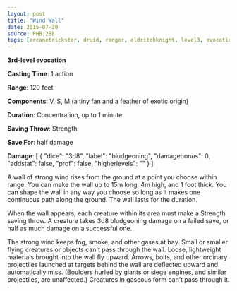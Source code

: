 ```yaml
---
layout: post
title: "Wind Wall"
date: 2015-07-30
source: PHB.288
tags: [arcanetrickster, druid, ranger, eldritchknight, level3, evocation]
---
```


**3rd-level evocation**

**Casting Time**: 1 action

**Range**: 120 feet

**Components**: V, S, M (a tiny fan and a feather of exotic origin)

**Duration**: Concentration, up to 1 minute

**Saving Throw**: Strength

**Save For**: half damage

**Damage**: [ { "dice": "3d8", "label": "bludgeoning", "damagebonus": 0, "addstat": false, "prof": false, "higherlevels": "" } ]

A wall of strong wind rises from the ground at a point you choose within range. You can make the wall up to 15m long, 4m high, and 1 foot thick. You can shape the wall in any way you choose so long as it makes one continuous path along the ground. The wall lasts for the duration.

When the wall appears, each creature within its area must make a Strength saving throw. A creature takes 3d8 bludgeoning damage on a failed save, or half as much damage on a successful one.

The strong wind keeps fog, smoke, and other gases at bay. Small or smaller flying creatures or objects can't pass through the wall. Loose, lightweight materials brought into the wall fly upward. Arrows, bolts, and other ordinary projectiles launched at targets behind the wall are deflected upward and automatically miss. (Boulders hurled by giants or siege engines, and similar projectiles, are unaffected.) Creatures in gaseous form can’t pass through it.
